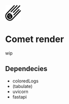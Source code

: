 <img src="media/comet-icon.png" alt = 'comet-icon' width=50 height=50>

# Comet render

wip

## Dependecies

 - coloredLogs
 - (tabulate)
 - uvicorn
 - fastapi